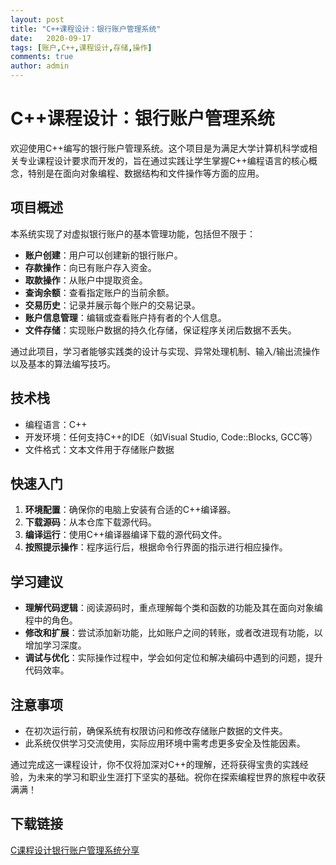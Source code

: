 ```yaml
---
layout: post
title: "C++课程设计：银行账户管理系统"
date:   2020-09-17
tags: [账户,C++,课程设计,存储,操作]
comments: true
author: admin
---
```

# C++课程设计：银行账户管理系统

欢迎使用C++编写的银行账户管理系统。这个项目是为满足大学计算机科学或相关专业课程设计要求而开发的，旨在通过实践让学生掌握C++编程语言的核心概念，特别是在面向对象编程、数据结构和文件操作等方面的应用。

## 项目概述

本系统实现了对虚拟银行账户的基本管理功能，包括但不限于：

- **账户创建**：用户可以创建新的银行账户。
- **存款操作**：向已有账户存入资金。
- **取款操作**：从账户中提取资金。
- **查询余额**：查看指定账户的当前余额。
- **交易历史**：记录并展示每个账户的交易记录。
- **账户信息管理**：编辑或查看账户持有者的个人信息。
- **文件存储**：实现账户数据的持久化存储，保证程序关闭后数据不丢失。

通过此项目，学习者能够实践类的设计与实现、异常处理机制、输入/输出流操作以及基本的算法编写技巧。

## 技术栈

- 编程语言：C++
- 开发环境：任何支持C++的IDE（如Visual Studio, Code::Blocks, GCC等）
- 文件格式：文本文件用于存储账户数据

## 快速入门

1. **环境配置**：确保你的电脑上安装有合适的C++编译器。
2. **下载源码**：从本仓库下载源代码。
3. **编译运行**：使用C++编译器编译下载的源代码文件。
4. **按照提示操作**：程序运行后，根据命令行界面的指示进行相应操作。

## 学习建议

- **理解代码逻辑**：阅读源码时，重点理解每个类和函数的功能及其在面向对象编程中的角色。
- **修改和扩展**：尝试添加新功能，比如账户之间的转账，或者改进现有功能，以增加学习深度。
- **调试与优化**：实际操作过程中，学会如何定位和解决编码中遇到的问题，提升代码效率。

## 注意事项

- 在初次运行前，确保系统有权限访问和修改存储账户数据的文件夹。
- 此系统仅供学习交流使用，实际应用环境中需考虑更多安全及性能因素。

通过完成这一课程设计，你不仅将加深对C++的理解，还将获得宝贵的实践经验，为未来的学习和职业生涯打下坚实的基础。祝你在探索编程世界的旅程中收获满满！

## 下载链接

[C课程设计银行账户管理系统分享](https://pan.quark.cn/s/19b75cbda489)